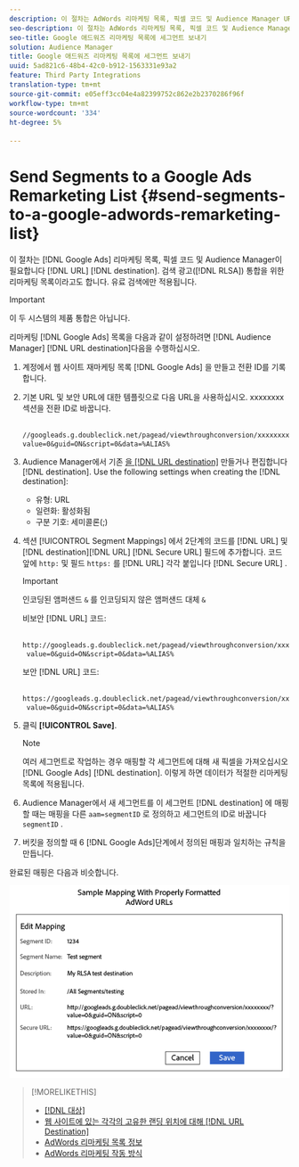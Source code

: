 ```yaml
---
description: 이 절차는 AdWords 리마케팅 목록, 픽셀 코드 및 Audience Manager URL 대상이 필요합니다. RLSA(Search Ads) 통합을 위한 리마케팅 목록이라고도 합니다. 유료 검색에만 적용됩니다.
seo-description: 이 절차는 AdWords 리마케팅 목록, 픽셀 코드 및 Audience Manager URL 대상이 필요합니다. RLSA(Search Ads) 통합을 위한 리마케팅 목록이라고도 합니다. 유료 검색에만 적용됩니다.
seo-title: Google 애드워즈 리마케팅 목록에 세그먼트 보내기
solution: Audience Manager
title: Google 애드워즈 리마케팅 목록에 세그먼트 보내기
uuid: 5ad821c6-48b4-42c0-b912-1563331e93a2
feature: Third Party Integrations
translation-type: tm+mt
source-git-commit: e05eff3cc04e4a82399752c862e2b2370286f96f
workflow-type: tm+mt
source-wordcount: '334'
ht-degree: 5%

---
```



# Send Segments to a Google Ads Remarketing List {#send-segments-to-a-google-adwords-remarketing-list}

이 절차는 [!DNL Google Ads] 리마케팅 목록, 픽셀 코드 및 Audience Manager이 필요합니다 [!DNL URL] [!DNL destination]. 검색 광고([!DNL RLSA]) 통합을 위한 리마케팅 목록이라고도 합니다. 유료 검색에만 적용됩니다.

>[!IMPORTANT]
>이 두 시스템의 제품 통합은 아닙니다.

리마케팅 [!DNL Google Ads] 목록을 다음과 같이 설정하려면 [!DNL Audience Manager] [!DNL URL destination]다음을 수행하십시오.

1. 계정에서 웹 사이트 재마케팅 목록 [!DNL Google Ads] 을 [](https://support.google.com/adwords/answer/2454064?hl=en) 만들고 전환 ID를 기록합니다.
1. 기본 URL 및 보안 URL에 대한 템플릿으로 다음 URL을 사용하십시오. xxxxxxxx 섹션을 전환 ID로 바꿉니다.

   ```
    //googleads.g.doubleclick.net/pagead/viewthroughconversion/xxxxxxxx/?value=0&guid=ON&script=0&data=%ALIAS%
   ```

1. Audience Manager에서 기존 [을 [!DNL URL destination]](../../features/destinations/create-url-destination.md) 만들거나 편집합니다 [!DNL destination]. Use the following settings when creating the [!DNL destination]:
   * 유형: URL
   * 일련화: 활성화됨
   * 구분 기호: 세미콜론(;)

1. 섹션 [!UICONTROL Segment Mappings] 에서 2단계의 코드를 [!DNL URL] 및 [!DNL destination][!DNL URL] [!DNL Secure URL] 필드에 추가합니다. 코드 앞에 `http:` 및 필드 `https:` 를 [!DNL URL] 각각 붙입니다 [!DNL Secure URL] .

   >[!IMPORTANT]
   >
   >인코딩된 앰퍼샌드 `&` 를 인코딩되지 않은 앰퍼샌드 대체 `&`

   비보안 [!DNL URL] 코드:

   ```
    http://googleads.g.doubleclick.net/pagead/viewthroughconversion/xxxxxxxx/?
    value=0&guid=ON&script=0&data=%ALIAS%
   ```

   보안 [!DNL URL] 코드:

   ```
    https://googleads.g.doubleclick.net/pagead/viewthroughconversion/xxxxxxxx/?
    value=0&guid=ON&script=0&data=%ALIAS%
   ```

1. 클릭 **[!UICONTROL Save]**.

   >[!NOTE]
   >
   >여러 세그먼트로 작업하는 경우 매핑할 각 세그먼트에 대해 새 픽셀을 가져오십시오 [!DNL Google Ads] [!DNL destination]. 이렇게 하면 데이터가 적절한 리마케팅 목록에 적용됩니다.

1. Audience Manager에서 새 세그먼트를 이 세그먼트 [!DNL destination] 에 매핑할 때는 매핑을 다른 `aam=segmentID` 로 정의하고 세그먼트의 ID로 바꿉니다 `segmentID` .
1. 버킷을 정의할 때 6 [!DNL Google Ads]단계에서 정의된 매핑과 일치하는 규칙을 만듭니다.

완료된 매핑은 다음과 비슷합니다.

![](../assets/rlsa_mapping.png)

>[!MORELIKETHIS]
>
>* [[!DNL 대상]](../../features/destinations/destinations.md)
>* [웹 사이트에 있는 각각의 고유한 랜딩 위치에 대해 [!DNL URL Destination]](../../features/destinations/create-url-destination.md)
>* [AdWords 리마케팅 목록 정보](https://support.google.com/adwords/answer/2472738)
>* [AdWords 리마케팅 작동 방식](https://support.google.com/adwords/answer/2454000)

